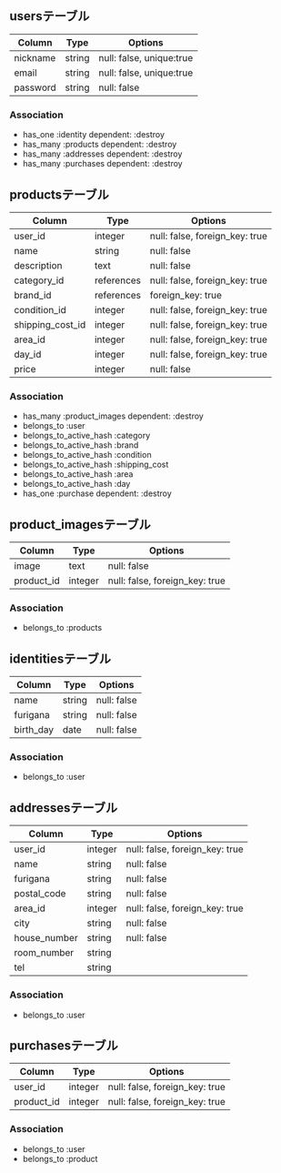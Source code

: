 ## usersテーブル

|Column|Type|Options|
|------|----|-------|
|nickname|string|null: false, unique:true|
|email|string|null: false, unique:true|
|password|string|null: false|

### Association
- has_one :identity dependent: :destroy
- has_many :products dependent: :destroy
- has_many :addresses dependent: :destroy
- has_many :purchases dependent: :destroy

## productsテーブル

|Column|Type|Options|
|------|----|-------|
|user_id|integer|null: false, foreign_key: true|
|name|string|null: false|
|description|text|null: false|
|category_id|references|null: false, foreign_key: true|
|brand_id|references|foreign_key: true|
|condition_id|integer|null: false, foreign_key: true|
|shipping_cost_id|integer|null: false, foreign_key: true|
|area_id|integer|null: false, foreign_key: true|
|day_id|integer|null: false, foreign_key: true|
|price|integer|null: false|

### Association
- has_many :product_images dependent: :destroy
- belongs_to :user
- belongs_to_active_hash :category
- belongs_to_active_hash :brand
- belongs_to_active_hash :condition
- belongs_to_active_hash :shipping_cost
- belongs_to_active_hash :area
- belongs_to_active_hash :day
- has_one :purchase dependent: :destroy

## product_imagesテーブル

|Column|Type|Options|
|------|----|-------|
|image|text|null: false|
|product_id|integer|null: false, foreign_key: true|

### Association
- belongs_to :products

## identitiesテーブル

|Column|Type|Options|
|------|----|-------|
|name|string|null: false|
|furigana|string|null: false|
|birth_day|date|null: false|

### Association
- belongs_to :user

## addressesテーブル

|Column|Type|Options|
|------|----|-------|
|user_id|integer|null: false, foreign_key: true|
|name|string|null: false|
|furigana|string|null: false|
|postal_code|string|null: false|
|area_id|integer|null: false, foreign_key: true|
|city|string|null: false|
|house_number|string|null: false|
|room_number|string||
|tel|string||

### Association
- belongs_to :user

## purchasesテーブル

|Column|Type|Options|
|------|----|-------|
|user_id|integer|null: false, foreign_key: true|
|product_id|integer|null: false, foreign_key: true|

### Association
- belongs_to :user
- belongs_to :product